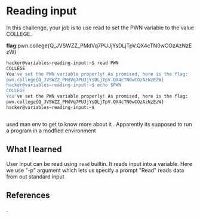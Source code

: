 # Reading input
In this challenge, your job is to use read to set the PWN variable to the value COLLEGE. 

**flag**:pwn.college{Q_JVSWZZ_PMdVq7PUJjYsDLjTpV.QX4cTN0wCOzAzNzEzW}



```bash
hacker@variables~reading-input:~$ read PWN
COLLEGE
You've set the PWN variable properly! As promised, here is the flag:
pwn.college{Q_JVSWZZ_PMdVq7PUJjYsDLjTpV.QX4cTN0wCOzAzNzEzW}
hacker@variables~reading-input:~$ echo $PWN
COLLEGE
You've set the PWN variable properly! As promised, here is the flag:
pwn.college{Q_JVSWZZ_PMdVq7PUJjYsDLjTpV.QX4cTN0wCOzAzNzEzW}
hacker@variables~reading-input:~$ 



```
used man env to get to know more about it . Apparently its supposed to run a program in a modfied environment
## What I learned
User input can be read using `read` builtin. It reads input into a variable. 
Here we use "-p" argument which lets us specify a prompt
"Read" reads data from out standard input
## References 
.
